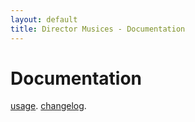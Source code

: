 ```yaml
---
layout: default
title: Director Musices - Documentation
---
```


# Documentation

[usage](usage.html).
[changelog](changelog.html).
